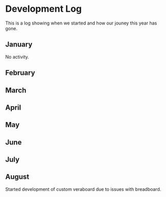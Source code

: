 # Development Log
This is a log showing when we started and how our jouney this year has gone.
## January
No activity.
## February
## March
## April 
## May
## June
## July
## August 
Started development of custom veraboard due to issues with breadboard.

